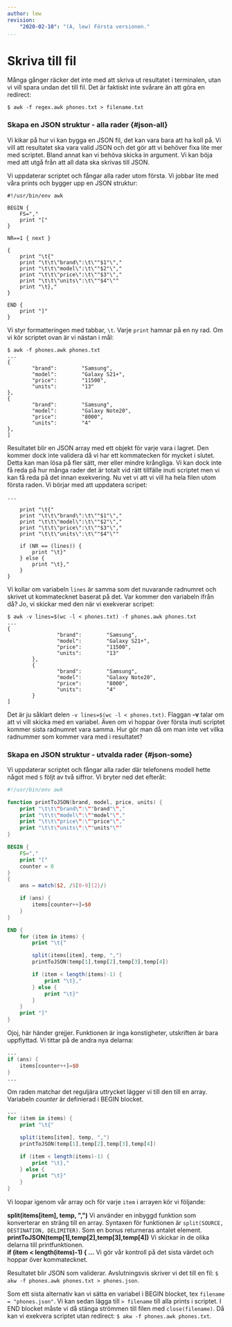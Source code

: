 ```yaml
---
author: lew
revision:
    "2020-02-10": "(A, lew) Första versionen."
...
```


Skriva till fil
=======================

Många gånger räcker det inte med att skriva ut resultatet i terminalen, utan vi vill spara undan det till fil. Det är faktiskt inte svårare än att göra en redirect:

```
$ awk -f regex.awk phones.txt > filename.txt
```



### Skapa en JSON struktur - alla rader {#json-all}

Vi kikar på hur vi kan bygga en JSON fil, det kan vara bara att ha koll på. Vi vill att resultatet ska vara valid JSON och det gör att vi behöver fixa lite mer med scriptet. Bland annat kan vi behöva skicka in argument. Vi kan böja med att utgå från att all data ska skrivas till JSON.

Vi uppdaterar scriptet och fångar alla rader utom första. Vi jobbar lite med våra prints och bygger upp en JSON struktur:

```
#!/usr/bin/env awk

BEGIN {
    FS=","
    print "["
}

NR==1 { next }

{
    print "\t{"
    print "\t\t\"brand\":\t\""$1"\","
    print "\t\t\"model\":\t\""$2"\","
    print "\t\t\"price\":\t\""$3"\","
    print "\t\t\"units\":\t\""$4"\""
    print "\t},"
}

END {
    print "]"
}
```

Vi styr formatteringen med tabbar, `\t`. Varje `print` hamnar på en ny rad. Om vi kör scriptet ovan är vi nästan i mål:

```
$ awk -f phones.awk phones.txt
...
{
        "brand":        "Samsung",
        "model":        "Galaxy S21+",
        "price":        "11500",
        "units":        "13"
},
{
        "brand":        "Samsung",
        "model":        "Galaxy Note20",
        "price":        "8000",
        "units":        "4"
},
]
```
Resultatet blir en JSON array med ett objekt för varje vara i lagret. Den kommer dock inte validera då vi har ett kommatecken för mycket i slutet. Detta kan man lösa på fler sätt, mer eller mindre krångliga. Vi kan dock inte få reda på hur många rader det är totalt vid rätt tillfälle inuti scriptet men vi kan få reda på det innan exekvering. Nu vet vi att vi vill ha hela filen utom första raden. Vi börjar med att uppdatera scripet:

```
...

    print "\t{"
    print "\t\t\"brand\":\t\""$1"\","
    print "\t\t\"model\":\t\""$2"\","
    print "\t\t\"price\":\t\""$3"\","
    print "\t\t\"units\":\t\""$4"\""

    if (NR == (lines)) {
        print "\t}"
    } else {
        print "\t},"
    }
}
```

Vi kollar om variabeln `lines` är samma som det nuvarande radnumret och skrivet ut kommatecknet baserat på det. Var kommer den variabeln ifrån då? Jo, vi skickar med den när vi exekverar scripet:

```
$ awk -v lines=$(wc -l < phones.txt) -f phones.awk phones.txt
...
{
                "brand":        "Samsung",
                "model":        "Galaxy S21+",
                "price":        "11500",
                "units":        "13"
        },
        {
                "brand":        "Samsung",
                "model":        "Galaxy Note20",
                "price":        "8000",
                "units":        "4"
        }
]
```

Det är ju såklart delen `-v lines=$(wc -l < phones.txt)`. Flaggan **-v** talar om att vi vill skicka med en variabel. Även om vi hoppar över första inuti scriptet kommer sista radnumret vara samma. Hur gör man då om man inte vet vilka radnummer som kommer vara med i resultatet?



### Skapa en JSON struktur - utvalda rader {#json-some}

Vi uppdaterar scriptet och fångar alla rader där telefonens modell hette något med `S` följt av två siffror. Vi bryter ned det efteråt:

```awk
#!/usr/bin/env awk

function printToJSON(brand, model, price, units) {
    print "\t\t\"brand\":\""brand"\","
    print "\t\t\"model\":\""model"\","
    print "\t\t\"price\":\""price"\","
    print "\t\t\"units\":\""units"\""
}

BEGIN {
    FS=","
    print "["
    counter = 0
}
{
    ans = match($2, /S[0-9]{2}/)

    if (ans) {
        items[counter++]=$0
    }
}

END {
    for (item in items) {
        print "\t{"

        split(items[item], temp, ",")
        printToJSON(temp[1],temp[2],temp[3],temp[4])

        if (item < length(items)-1) {
            print "\t},"
        } else {
            print "\t}"
        }
    }
    print "]"
}
```

Ojoj, här händer grejjer. Funktionen är inga konstigheter, utskriften är bara uppflyttad. Vi tittar på de andra nya delarna:

```awk
...
if (ans) {
    items[counter++]=$0
}
...
```

Om raden matchar det reguljära uttrycket lägger vi till den till en array. Variabeln *counter* är definierad i BEGIN blocket.

```awk
...
for (item in items) {
    print "\t{"

    split(items[item], temp, ",")
    printToJSON(temp[1],temp[2],temp[3],temp[4])

    if (item < length(items)-1) {
        print "\t},"
    } else {
        print "\t}"
    }
}
```

Vi loopar igenom vår array och för varje `item` i arrayen kör vi följande:

**split(items[item], temp, ",")** Vi använder en inbyggd funktion som konverterar en sträng till en array. Syntaxen för funktionen är `split(SOURCE, DESTINATION, DELIMITER)`. Som en bonus returneras antalet element.  
**printToJSON(temp[1],temp[2],temp[3],temp[4])** Vi skickar in de olika delarna till printfunktionen.  
**if (item < length(items)-1) { ...** Vi gör vår kontroll på det sista värdet och hoppar över kommatecknet.

Resultatet blir JSON som validerar. Avslutningsvis skriver vi det till en fil: `$ akw -f phones.awk phones.txt > phones.json`.

Som ett sista alternativ kan vi sätta en variabel i BEGIN blocket, tex `filename = "phones.json"`. Vi kan sedan lägga till `> filename` till alla prints i scriptet. I END blocket måste vi då stänga strömmen till filen med `close(filename)`. Då kan vi exekvera scriptet utan redirect: `$ akw -f phones.awk phones.txt`.
